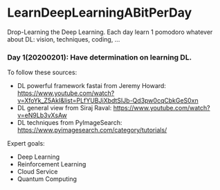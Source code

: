 # LearnDeepLearningABitPerDay
Drop-Learning the Deep Learning. Each day learn 1 pomodoro whatever about DL: vision, techniques, coding, ...

### Day 1(20200201): Have determination on learning DL.
To follow these sources:
 - DL powerful framework fastai from Jeremy Howard: https://www.youtube.com/watch?v=XfoYk_Z5AkI&list=PLfYUBJiXbdtSIJb-Qd3pw0cqCbkGeS0xn
 - DL general view from Siraj Raval: https://www.youtube.com/watch?v=eN9Lb3vXsAw
 - DL techniques from PyImageSearch: https://www.pyimagesearch.com/category/tutorials/
 
Expert goals:
 - Deep Learning
 - Reinforcement Learning
 - Cloud Service
 - Quantum Computing

